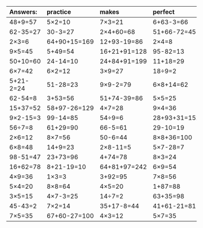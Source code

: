 | Answers: | practice | makes | perfect | ! |
| :--- | :--- | :--- | :--- | :--- |
| 48+9=57 | 5×2=10 | 7×3=21 | 6+63-3=66 | 5×3=15 | 
| 62-35=27 | 30-3=27 | 2×4+60=68 | 51+66-72=45 | 26+35-36=25 | 
| 2×3=6 | 64+90+15=169 | 12+93-19=86 | 2×4=8 | 2×7=14 | 
| 9×5=45 | 5+49=54 | 16+21+91=128 | 95-82=13 | 3×6+47=65 | 
| 50+10=60 | 24-14=10 | 24+84+91=199 | 11+18=29 | 6×6-9=27 | 
| 6×7=42 | 6×2=12 | 3×9=27 | 18÷9=2 | 2×2+49=53 | 
| 5+21-2=24 | 51-28=23 | 9×9-2=79 | 6×8+14=62 | 37+17=54 | 
| 62-54=8 | 3+53=56 | 51+74-39=86 | 5×5=25 | 9×7=63 | 
| 15+37=52 | 58+97-26=129 | 4×7=28 | 9×4=36 | 84-58=26 | 
| 9×2-15=3 | 99-14=85 | 54÷9=6 | 28+93+31=152 | 72÷9=8 | 
| 56÷7=8 | 61+29=90 | 66-5=61 | 29-10=19 | 92-40=52 | 
| 2×6=12 | 8×7=56 | 50-6=44 | 8×8+36=100 | 4×8=32 | 
| 6×8=48 | 14+9=23 | 2×8-11=5 | 5×7-28=7 | 6×5=30 | 
| 98-51=47 | 23+73=96 | 4+74=78 | 8×3=24 | 6×5+18=48 | 
| 16+62=78 | 8+21-19=10 | 64+81+97=242 | 6×9=54 | 98+75-84=89 | 
| 4×9=36 | 1×3=3 | 3+92=95 | 7×8=56 | 87+35+92=214 | 
| 5×4=20 | 8×8=64 | 4×5=20 | 1+87=88 | 14+30-15=29 | 
| 3×5=15 | 4×7-3=25 | 14÷7=2 | 63+35=98 | 24+55=79 | 
| 45-43=2 | 7×2=14 | 35+17-8=44 | 41+61-21=81 | 3×3=9 | 
| 7×5=35 | 67+60-27=100 | 4×3=12 | 5×7=35 | 81+5=86 | 
